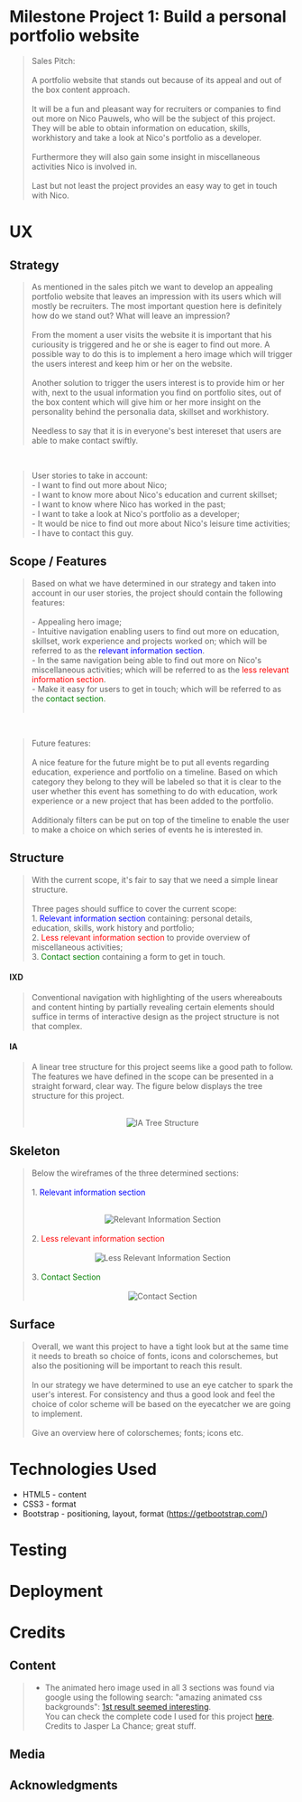 # Milestone Project 1: Build a personal portfolio website

> Sales Pitch:<br><br>A portfolio website that stands out because of its appeal and out of the box content approach.<br><br>
It will be a fun and pleasant way for recruiters or companies to find out more on Nico Pauwels, who will be the subject of this project. They will be able to obtain information on education, skills, workhistory and take a look at Nico's portfolio as a developer.<br><br>
Furthermore they will also gain some insight in miscellaneous activities Nico is involved in.<br><br>
Last but not least the project provides an easy way to get in touch with Nico.

# UX

## Strategy

> As mentioned in the sales pitch we want to develop an appealing portfolio website that leaves an impression with its users which will mostly be recruiters. The most important question here is definitely how do we stand out? What will leave an impression?<br><br>From the moment a user visits the website it is important that his curiousity is triggered and he or she is eager to find out more. A possible way to do this is to implement a hero image which will trigger the users interest and keep him or her on the website.<br><br>Another solution to trigger the users interest is to provide him or her with, next to the usual information you find on portfolio sites, out of the box content which will give him or her more insight on the personality behind the personalia data, skillset and workhistory.<br><br>Needless to say that it is in everyone's best intereset that users are able to make contact swiftly.

<br>

> User stories to take in account:
<br> - I want to find out more about Nico;<br>- I want to know more about Nico's education and current skillset;<br>- I want to know where Nico has worked in the past;<br>- I want to take a look at Nico's portfolio as a developer;<br>- It would be nice to find out more about Nico's leisure time activities;<br>- I have to contact this guy.

## Scope / Features

> Based on what we have determined in our strategy and taken into account in our user stories, the project should contain the following features:<br>
<br>- Appealing hero image;<br>- Intuitive navigation enabling users to find out more on education, skillset, work experience and projects worked on; which will be referred to as the <span style="color:blue">relevant information section</span>.<br>- In the same navigation being able to find out more on Nico's miscellaneous activities; which will be referred to as the <span style="color:red">less relevant information section</span>.<br>- Make it easy for users to get 
in touch; which will be referred to as the <span style="color:green">contact section</span>.<br><br>

<br>

>Future features:<br><br>A nice feature for the future might be to put all events regarding education, experience and portfolio on a timeline. Based on which category they belong to they will be labeled so that it is clear to the user whether this event has something to do with education, work experience or a new project that has been added to the portfolio.<br><br>Additionaly filters can be put on top of the timeline to enable the user to make a choice on which series of events he is interested in.

## Structure

> With the current scope, it's fair to say that we need a simple linear structure.<br><br>Three pages should suffice to cover the current scope:<br>1. <span style="color:blue">Relevant information section</span> containing: personal details, education, skills, work history and portfolio;<br>2. <span style="color:red">Less relevant information section</span> to provide overview of miscellaneous activities;<br>3. <span style="color:green">Contact section</span> containing a form to get in touch.

#### IXD

> Conventional navigation with highlighting of the users whereabouts and content hinting by partially revealing certain elements should suffice in terms of interactive design as the project structure is not that complex.

#### IA 

> A linear tree structure for this project seems like a good path to follow. The features we have defined in the scope can be presented in a straight forward, clear way. The figure below displays the tree structure for this project.<br><br><div align="center">![IA Tree Structure](/assets/images/readme/IA-tree-structure.png)</div>

## Skeleton

> Below the wireframes of the three determined sections:<br><br>1. <span style="color:blue">Relevant information section</span><br><br><div align="center">![Relevant Information Section](/assets/images/readme/relevant-information-section.png)</div><br>2. <span style="color:red">Less relevant information section</span><br><br><div align="center">![Less Relevant Information Section](/assets/images/readme/less-relevant-information-section.png)</div><br>3. <span style="color:green">Contact Section</span><br><br><div align="center">![Contact Section](/assets/images/readme/contact-section.png)</div>

## Surface

> Overall, we want this project to have a tight look but at the same time it needs to breath so choice of fonts, icons and colorschemes, but also the positioning will be important to reach this result.<br><br>In our strategy we have determined to use an eye catcher to spark the user's interest. For consistency and thus a good look and feel the choice of color scheme will be based on the eyecatcher we are going to implement.<br><br>Give an overview here of colorschemes; fonts; icons etc.

# Technologies Used

* HTML5 - content
* CSS3 - format
* Bootstrap - positioning, layout, format (https://getbootstrap.com/)

# Testing

# Deployment

# Credits

## Content

> - The animated hero image used in all 3 sections was found via google using the following search: "amazing animated css backgrounds": [1st result seemed interesting](https://1stwebdesigner.com/15-css-background-effects/).
> <br>You can check the complete code I used for this project [here](https://codepen.io/jasperlachance/pen/QNMwBg).
> <br>Credits to Jasper La Chance; great stuff.

## Media


## Acknowledgments


